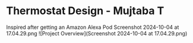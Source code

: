 # Thermostat Design - Mujtaba T 
 Inspired after getting an Amazon Alexa Pod
 Screenshot 2024-10-04 at 17.04.29.png
 ![Project Overview](Screenshot 2024-10-04 at 17.04.29.png)




